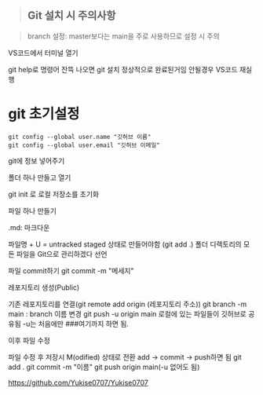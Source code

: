 > ## Git 설치 시 주의사항

> branch 설정: master보다는 main을 주로 사용하므로 설정 시 주의


VS코드에서 터미널 열기

git help로 명령어 잔뜩 나오면 git 설치 정상적으로 완료된거임
안될경우 VS코드 재실행

# git 초기설정
```
git config --global user.name "깃허브 이름"
git config --global user.email "깃허브 이메일"
```
git에 정보 넣어주기

폴더 하나 만들고 열기

git init 로 로컬 저장소를 초기화

파일 하나 만들기

.md: 마크다운

파일명 + U = untracked
staged 상태로 만들어야함 (git add .)
폴더 디렉토리의 모든 파일을 Git으로 관리하겠다 선언

파일 commit하기
git commit -m "메세지"

레포지토리 생성(Public)

기존 레포지토리를 연결(git remote add origin (레포지토리 주소))
git branch -m main : branch 이름 변경
git push -u origin main 로컬에 있는 파일들이 깃허브로 공유됨
-u는 처음에만
###여기까지 하면 됨.

이후 파일 수정

파일 수정 후 저장시 M(odified) 상태로 전환
add -> commit -> push하면 됨
git add .
git commit -m "이름"
git push origin main(-u 없어도 됨)

<https://github.com/Yukise0707/Yukise0707>